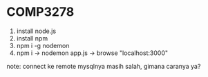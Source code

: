 # COMP3278

1. install node.js
2. install npm
3. npm i -g nodemon
4. npm i -> nodemon app.js -> browse "localhost:3000"

note: connect ke remote mysqlnya masih salah, gimana caranya ya? 
